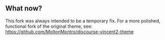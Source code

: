 ## What now?

This fork was always intended to be a temporary fix. For a more polished, functional fork of the original theme, see: https://github.com/MoltonMontro/discourse-vincent2-theme
